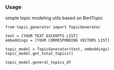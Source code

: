### Usage

simple topic modeling utils based on BertTopic

```
from topic_generator import TopicGenerator

text = [YOUR TEXT EXCERPTS LIST]
embeddings = [YOUR CORRESPONDING VECTORS LIST]

topic_model = TopicGenerator(text, embeddings)
topic_model.get_total_topics()

topic_model.general_topics_df
```